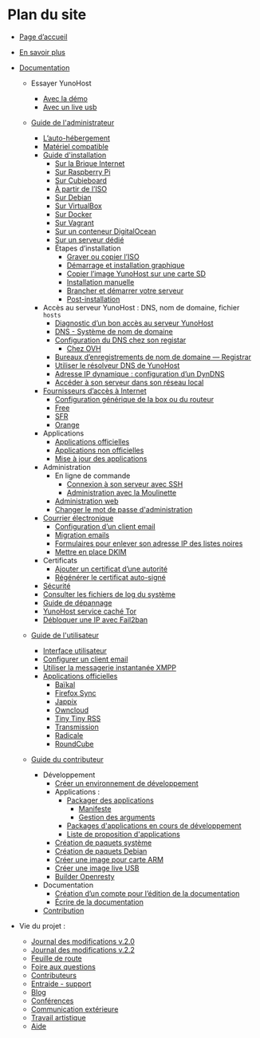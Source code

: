 # Plan du site

* [Page d’accueil](/index_fr)

* [En savoir plus](/whatsyunohost_fr)

* [Documentation](/docs_fr)

    * Essayer YunoHost
       * [Avec la démo](/try_fr)    
       * [Avec un live usb](/try_at_home_fr)

    * [Guide de l'administrateur](/admindoc_fr)
        * [L’auto-hébergement](/selfhosting_fr)
        * [Matériel compatible](/hardware_fr)
        * [Guide d'installation](/install_fr)
            * [Sur la Brique Internet](/installation_brique_fr)
            * [Sur Raspberry Pi](/install_on_raspberry_fr)
            * [Sur Cubieboard](/install_on_cubieboard_fr)
            * [À partir de l’ISO](/install_iso_fr)
            * [Sur Debian](/install_on_debian_fr)
            * [Sur VirtualBox](/install_on_virtualbox_fr)
            * [Sur Docker](/docker_fr)
            * [Sur Vagrant](/vagrant_fr)
            * [Sur un conteneur DigitalOcean](/install_on_digitalocean_fr)
            * [Sur un serveur dédié](/install_on_dedicated_server_fr)
            * Étapes d’installation
               * [Graver ou copier l’ISO](/burn_or_copy_iso_fr)
               * [Démarrage et installation graphique](/boot_and_graphical_install_fr)
               * [Copier l’image YunoHost sur une carte SD](/copy_image_fr)
               * [Installation manuelle](/install_manually_fr)
               * [Brancher et démarrer votre serveur](/plug_and_boot_fr)
               * [Post-installation](/postinstall_fr)
        * Accès au serveur YunoHost : DNS, nom de domaine, fichier `hosts`
            * [Diagnostic d’un bon accès au serveur YunoHost](/diagnostic_fr)
            * [DNS - Système de nom de domaine](/dns_fr)
            * [Configuration du DNS chez son registar](/dns_config_fr)
              * [Chez OVH](/OVH_fr)
            * [Bureaux d’enregistrements de nom de domaine — Registrar](registar_fr)
            * [Utiliser le résolveur DNS de YunoHost](/dns_resolver_fr)
            * [Adresse IP dynamique : configuration d’un DynDNS](dns_dynamicip_fr)
            * [Accéder à son serveur dans son réseau local](/dns_local_network_fr)
        * [Fournisseurs d’accès à Internet](/isp_fr)
            * [Configuration générique de la box ou du routeur](/isp_box_config_fr)
            * [Free](/isp_free_fr)
            * [SFR](/isp_sfr_fr)
            * [Orange](/isp_orange_fr)
        * Applications
            * [Applications officielles](/apps_fr)
            * [Applications non officielles](/apps_in_progress_en)
            * [Mise à jour des applications](app_update_fr)
        * Administration
            * En ligne de commande
                * [Connexion à son serveur avec SSH](/ssh_fr)
                * [Administration avec la Moulinette](/moulinette_fr)
            * [Administration web](/admin_fr)
            * [Changer le mot de passe d'administration](/change_admin_password_fr)
        * [Courrier électronique](email_fr)
           * [Configuration d’un client email](email_configure_client_fr)
           * [Migration emails](email_migration_fr)
           * [Formulaires pour enlever son adresse IP des listes noires](blacklist_forms_fr)
           * [Mettre en place DKIM](dkim_fr)
        * Certificats
            * [Ajouter un certificat d’une autorité](/certificate_fr)
            * [Régénérer le certificat auto-signé](/regenerate_certificate_fr)
        * [Sécurité](/security_fr)
        * [Consulter les fichiers de log du système](/check_logfile_fr)
        * [Guide de dépannage](/troubleshooting_guide_fr)
        * [YunoHost service caché Tor](/torhiddenservice_fr)
        * [Débloquer une IP avec Fail2ban](/fail2ban_fr)

    * [Guide de l'utilisateur](/userdoc_fr)
        * [Interface utilisateur](user_interface)
        * [Configurer un client email](email_configure_client_fr)
        * [Utiliser la messagerie instantanée XMPP](/XMPP_fr)
        * [Applications officielles](/apps_fr)
           * [Baïkal](/app_baikal_fr)
           * [Firefox Sync](/app_ffsync_fr)
           * [Jappix](/app_jappix_fr)
           * [Owncloud](app_owncloud_fr)
           * [Tiny Tiny RSS](/app_ttrss_fr)
           * [Transmission](/app_transmission_fr)
           * [Radicale](/app_radicale_fr)
           * [RoundCube](/app_roundcube_fr)

    * [Guide du contributeur](/contribute_fr)
        * Développement
           * [Créer un environnement de développement](dev_fr)
           * Applications :
              * [Packager des applications](/packaging_apps_fr)
                 * [Manifeste](packaging_apps_manifest_fr)
                 * [Gestion des arguments](packaging_apps_arguments_management_fr)
              * [Packages d'applications en cours de développement](/apps_in_progress_fr)
              * [Liste de proposition d'applications](/apps_wishlist_fr)
           * [Création de paquets système](/build_system_fr)
           * [Création de paquets Debian](/build_packages_fr)
           * [Créer une image pour carte ARM](/build_arm_image_en)
           * [Créer une image live USB](/create_live_usb_fr)
           * [Builder Openresty](/build_openresty_fr)
        * Documentation
           * [Création d’un compte pour l’édition de la documentation](/accounting_fr)
           * [Écrire de la documentation](/write_documentation_fr)
        * [Contribution](/contributordoc_fr)

* Vie du projet :
   * [Journal des modifications v.2.0](/changelog_2_0_en)
   * [Journal des modifications v.2.2](/changelog_2_2_en)
   * [Feuille de route](/roadmap_en)
   * [Foire aux questions](/faq_fr)
   * [Contributeurs](contribs_fr)
   * [Entraide - support](/support_fr)
   * [Blog](https://forum.yunohost.org/c/announcement)
   * [Conférences](/conf_fr)
   * [Communication extérieure](communication_fr)
   * [Travail artistique](artworks_fr)
   * [Aide](/help_fr)
